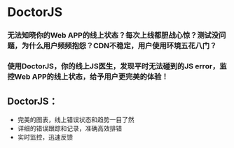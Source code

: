 DoctorJS
========

### 无法知晓你的Web APP的线上状态？每次上线都胆战心惊？测试没问题，为什么用户频频抱怨？CDN不稳定，用户使用环境五花八门？

### 使用DoctorJS，你的线上JS医生，发现平时无法碰到的JS error，监控Web APP的线上状态，给予用户更完美的体验！

## DoctorJS：

- 完美的图表，线上错误状态和趋势一目了然
- 详细的错误跟踪和记录，准确高效排错
- 实时监控，迅速反馈
